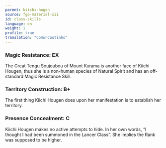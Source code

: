 ```yaml
---
parent: kiichi-hogen
source: fgo-material-xii
id: class-skills
language: en
weight: 1
profile: true
translation: "ComunCoutinho"
---
```


### Magic Resistance: EX

The Great Tengu Soujoubou of Mount Kurama is another face of Kiichi Hougen, thus she is a non-human species of Natural Spirit and has an off-standard Magic Resistance Skill.

### Territory Construction: B+

The first thing Kiichi Hougen does upon her manifestation is to establish her territory.

### Presence Concealment: C

Kiichi Hougen makes no active attempts to hide. In her own words, “I thought I had been summoned in the Lancer Class”. She implies the Rank was supposed to be higher.

